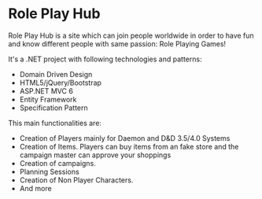 # Role Play Hub

Role Play Hub is a site which can join people worldwide in order to have fun and know different people with same passion: Role Playing Games!

It's a .NET project with following technologies and patterns:
  - Domain Driven Design
  - HTML5/jQuery/Bootstrap
  - ASP.NET MVC 6
  - Entity Framework
  - Specification Pattern

This main functionalities are:

- Creation of Players mainly for Daemon and D&D 3.5/4.0 Systems
- Creation of Items. Players can buy items from an fake store and the campaign master can approve your shoppings
- Creation of campaigns.
- Planning Sessions
- Creation of Non Player Characters.
- And more
